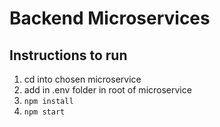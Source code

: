 # Backend Microservices

## Instructions to run
1. cd into chosen microservice
2. add in .env folder in root of microservice
3. `npm install`
4. `npm start`